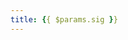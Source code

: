 ```yaml
---
title: {{ $params.sig }}
---
```

<script setup lang="ts">
  import TheSigDetailParams from "~@/views/sig/sig-detail/TheSigDetail.vue"
</script>

<TheSigDetailParams />

